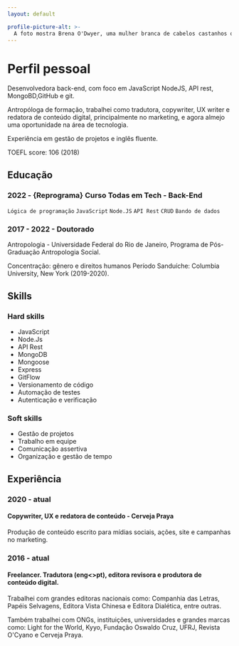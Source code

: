 ```yaml
---
layout: default

profile-picture-alt: >-
  A foto mostra Brena O'Dwyer, uma mulher branca de cabelos castanhos ondulados, sorrindo. A foto mostra o rosto de Brena e um fundo verde borrado.
---
```


# Perfil pessoal
Desenvolvedora back-end, com foco em JavaScript NodeJS, API rest, MongoBD,GitHub e git.

Antropóloga de formação, trabalhei como tradutora, copywriter, UX writer e redatora de conteúdo digital, principalmente no marketing, e agora almejo uma oportunidade na área de  tecnologia.

Experiência em gestão de projetos e inglês fluente.

TOEFL score: 106 (2018)



## Educação
### 2022 - {Reprograma} Curso Todas em Tech - Back-End
`Lógica de programação`
`JavaScript`
`Node.JS`
`API Rest`
`CRUD`
`Bando de dados`


### 2017 - 2022 - Doutorado
Antropologia - Universidade Federal do Rio de Janeiro, Programa de Pós-Graduação Antropologia
Social.

Concentração: gênero e direitos humanos
Período Sanduíche: Columbia University,
New York (2019-2020).

## Skills
### Hard skills
* JavaScript
* Node.Js
* API Rest
* MongoDB
* Mongoose
* Express
* GitFlow
* Versionamento de código
* Automação de testes
* Autenticação e verificação

### Soft skills
* Gestão de projetos
* Trabalho em equipe
* Comunicação assertiva
* Organização e gestão de tempo


## Experiência
### 2020 - atual
#### Copywriter, UX e redatora de conteúdo - Cerveja Praya
Produção de conteúdo escrito para
mídias sociais, ações, site e campanhas
no marketing.

### 2016 - atual
#### Freelancer. Tradutora (eng<>pt), editora revisora e produtora de conteúdo digital.
Trabalhei com grandes editoras
nacionais como: Companhia das Letras,
Papéis Selvagens, Editora Vista Chinesa
e Editora Dialética, entre outras.

Também trabalhei com ONGs,
instituições, universidades e grandes
marcas como: Light for the World,
Kyyo, Fundação Oswaldo Cruz, UFRJ,
Revista O'Cyano e Cerveja Praya.
